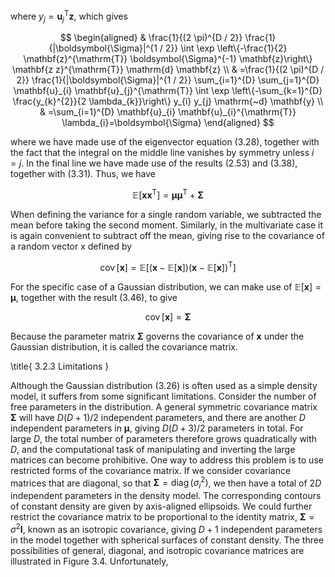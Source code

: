 where $y_{j}=\mathbf{u}_{j}^{\mathrm{T}} \mathbf{z}$, which gives

$$
\begin{aligned}
& \frac{1}{(2 \pi)^{D / 2}} \frac{1}{|\boldsymbol{\Sigma}|^{1 / 2}} \int \exp \left\{-\frac{1}{2} \mathbf{z}^{\mathrm{T}} \boldsymbol{\Sigma}^{-1} \mathbf{z}\right\} \mathbf{z z}^{\mathrm{T}} \mathrm{d} \mathbf{z} \\
& =\frac{1}{(2 \pi)^{D / 2}} \frac{1}{|\boldsymbol{\Sigma}|^{1 / 2}} \sum_{i=1}^{D} \sum_{j=1}^{D} \mathbf{u}_{i} \mathbf{u}_{j}^{\mathrm{T}} \int \exp \left\{-\sum_{k=1}^{D} \frac{y_{k}^{2}}{2 \lambda_{k}}\right\} y_{i} y_{j} \mathrm{~d} \mathbf{y} \\
& =\sum_{i=1}^{D} \mathbf{u}_{i} \mathbf{u}_{i}^{\mathrm{T}} \lambda_{i}=\boldsymbol{\Sigma}
\end{aligned}
$$

where we have made use of the eigenvector equation (3.28), together with the fact that the integral on the middle line vanishes by symmetry unless $i=j$. In the final line we have made use of the results (2.53) and (3.38), together with (3.31). Thus, we have

$$
\mathbb{E}\left[\mathbf{x x}^{\mathrm{T}}\right]=\boldsymbol{\mu} \boldsymbol{\mu}^{\mathrm{T}}+\boldsymbol{\Sigma}
$$

When defining the variance for a single random variable, we subtracted the mean before taking the second moment. Similarly, in the multivariate case it is again convenient to subtract off the mean, giving rise to the covariance of a random vector $\mathrm{x}$ defined by

$$
\operatorname{cov}[\mathbf{x}]=\mathbb{E}\left[(\mathbf{x}-\mathbb{E}[\mathbf{x}])(\mathbf{x}-\mathbb{E}[\mathbf{x}])^{\mathrm{T}}\right]
$$

For the specific case of a Gaussian distribution, we can make use of $\mathbb{E}[\mathbf{x}]=\boldsymbol{\mu}$, together with the result (3.46), to give

$$
\operatorname{cov}[\mathbf{x}]=\mathbf{\Sigma}
$$

Because the parameter matrix $\boldsymbol{\Sigma}$ governs the covariance of $\mathbf{x}$ under the Gaussian distribution, it is called the covariance matrix.

\title{
3.2.3 Limitations
}

Although the Gaussian distribution (3.26) is often used as a simple density model, it suffers from some significant limitations. Consider the number of free parameters in the distribution. A general symmetric covariance matrix $\boldsymbol{\Sigma}$ will have $D(D+1) / 2$ independent parameters, and there are another $D$ independent parameters in $\boldsymbol{\mu}$, giving $D(D+3) / 2$ parameters in total. For large $D$, the total number of parameters therefore grows quadratically with $D$, and the computational task of manipulating and inverting the large matrices can become prohibitive. One way to address this problem is to use restricted forms of the covariance matrix. If we consider covariance matrices that are diagonal, so that $\boldsymbol{\Sigma}=\operatorname{diag}\left(\sigma_{i}^{2}\right)$, we then have a total of $2 D$ independent parameters in the density model. The corresponding contours of constant density are given by axis-aligned ellipsoids. We could further restrict the covariance matrix to be proportional to the identity matrix, $\boldsymbol{\Sigma}=\sigma^{2} \mathbf{I}$, known as an isotropic covariance, giving $D+1$ independent parameters in the model together with spherical surfaces of constant density. The three possibilities of general, diagonal, and isotropic covariance matrices are illustrated in Figure 3.4. Unfortunately,